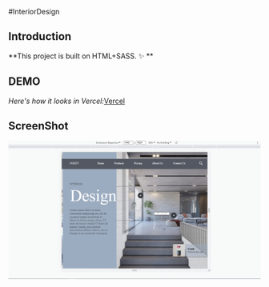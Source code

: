 #InteriorDesign

## Introduction

**This project is built on HTML+SASS. :sparkles: **

## DEMO

 *Here's how it looks in Vercel:*[Vercel](https://interior-design-nu.vercel.app/)

## ScreenShot

![Desktop](img/InteriorDesign.png)
